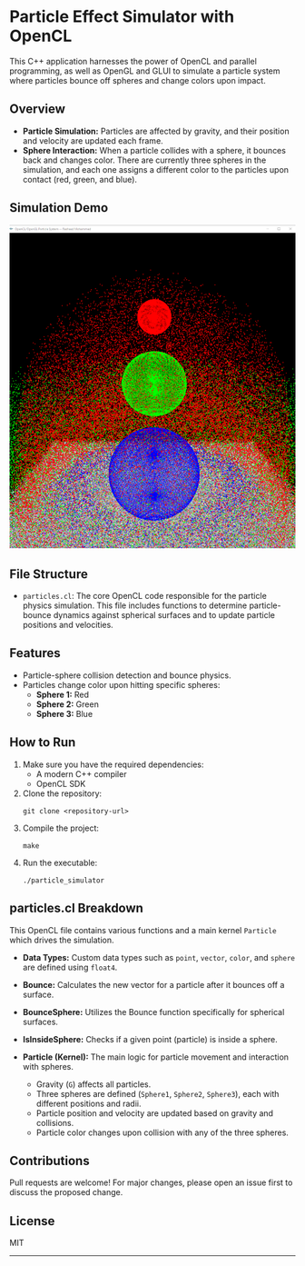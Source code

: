 # Particle Effect Simulator with OpenCL

This C++ application harnesses the power of OpenCL and parallel programming, as well as OpenGL and GLUI to simulate a particle system where particles bounce off spheres and change colors upon impact. 

## Overview

- **Particle Simulation:** Particles are affected by gravity, and their position and velocity are updated each frame.
- **Sphere Interaction:** When a particle collides with a sphere, it bounces back and changes color. There are currently three spheres in the simulation, and each one assigns a different color to the particles upon contact (red, green, and blue).

## Simulation Demo

![My Image](demo.PNG)


## File Structure

- `particles.cl`: The core OpenCL code responsible for the particle physics simulation. This file includes functions to determine particle-bounce dynamics against spherical surfaces and to update particle positions and velocities.

## Features

- Particle-sphere collision detection and bounce physics.
- Particles change color upon hitting specific spheres:
  - **Sphere 1:** Red
  - **Sphere 2:** Green
  - **Sphere 3:** Blue

## How to Run

1. Make sure you have the required dependencies:
    - A modern C++ compiler
    - OpenCL SDK
2. Clone the repository:
   ```
   git clone <repository-url>
   ```
3. Compile the project:
   ```
   make
   ```
4. Run the executable:
   ```
   ./particle_simulator
   ```

## particles.cl Breakdown

This OpenCL file contains various functions and a main kernel `Particle` which drives the simulation. 

- **Data Types:** Custom data types such as `point`, `vector`, `color`, and `sphere` are defined using `float4`.
  
- **Bounce:** Calculates the new vector for a particle after it bounces off a surface.
  
- **BounceSphere:** Utilizes the Bounce function specifically for spherical surfaces.
  
- **IsInsideSphere:** Checks if a given point (particle) is inside a sphere.

- **Particle (Kernel):** The main logic for particle movement and interaction with spheres.
  - Gravity (`G`) affects all particles.
  - Three spheres are defined (`Sphere1`, `Sphere2`, `Sphere3`), each with different positions and radii.
  - Particle position and velocity are updated based on gravity and collisions.
  - Particle color changes upon collision with any of the three spheres.

## Contributions

Pull requests are welcome! For major changes, please open an issue first to discuss the proposed change.

## License

MIT

---
